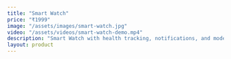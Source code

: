 ```yaml
---
title: "Smart Watch"
price: "₹1999"
image: "/assets/images/smart-watch.jpg"
video: "/assets/videos/smart-watch-demo.mp4"
description: "Smart Watch with health tracking, notifications, and modern style."
layout: product
---
```

